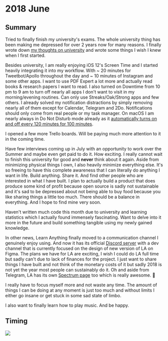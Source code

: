 # 2018 June

## Summary

Tried to finally finish my university's exams. The whole university thing has been making me depressed for over 2 years now for many reasons. I finally wrote down [my thoughts on university](../../education/university.md) and wrote some things I wish I knew when I first started.

Besides university, I am really enjoying iOS 12's Screen Time and I started heavily integrating it into my workflow. With ~ 20 minutes for Tweetbot/Apollo throughout the day and ~ 10 minutes of Instagram and some other apps. I want to use PDF Expert a lot more and actually read books & research papers I want to read. I also turned on Downtime from 10 pm to 9 am to turn off nearly all apps I don't want to visit in my morning/evening routines. Can only use Streaks/Oak/Strong apps and few others. I already solved my notification distractions by simply removing nearly all of them except for Calendar, Telegram and 2Do. Notifications should only come from real people or my task manager. On macOS I am nearly always in Do Not Disturb mode already as it [automatically turns on and off every 120 minutes for 100 minutes](../../focusing/focusing.md).

I opened a few more Trello boards. Will be paying much more attention to it in the coming time.

Have few interviews coming up in July with an opportunity to work over the Summer and maybe even get paid to do it. How exciting. I really cannot wait to finish this university for good and **never** think about it again. Aside from minimizing physical things I own, I also heavily minimize everything else. It's so freeing to have this complete awareness that I can literally do anything I want in life. Build anything. Share it. And find other people who are interested in what I have built. I plan to actually build a product that does produce some kind of profit because open source is sadly not sustainable and it's sad to be depressed about not being able to buy food because you like sharing things a little too much. There should be a balance in everything. And I hope to find mine very soon.

Haven't written much code this month due to university and learning statistics which I actually found immensely fascinating. Want to delve into it more in the future and build something tangible using my newly gained knowledge.

In other news, Learn Anything finally moved to a communication channel I genuinely enjoy using. And now it has its official [Discord server](https://discord.gg/KKYdWjt) with a dev channel that is currently focused on the design of new version of LA on Figma. The plans we have for LA are exciting, I wish I could do LA full time but sadly can't due to lack of finances for the project. I just want to share things I have built and not think of the monetary costs of it but sadly 2018 is not yet the year most people can sustainably do it. Oh and aside from Telegram, LA has its own [Spectrum page](https://spectrum.chat/learn-anything) too which is really awesome. 🌈

I really have to focus myself more and not waste any time. The amount of things I can be doing at any moment is just too much and without limits I either go insane or get stuck in some sad state of limbo.

I also want to finally learn how to play music. And be happy.

## Timing

![](https://i.imgur.com/rO6NcDD.png)
